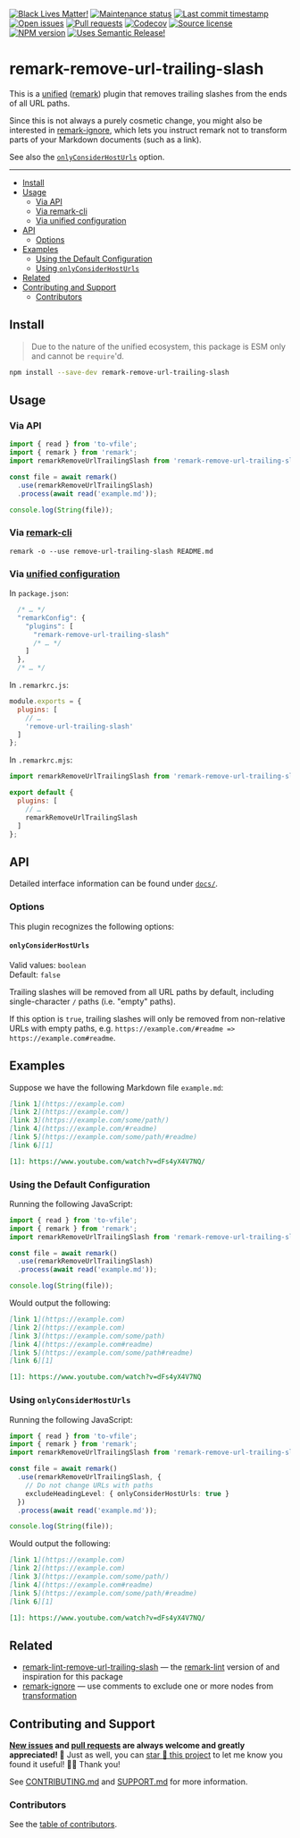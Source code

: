 <!-- badges-start -->

[![Black Lives Matter!][badge-blm]][link-blm]
[![Maintenance status][badge-maintenance]][link-repo]
[![Last commit timestamp][badge-last-commit]][link-repo]
[![Open issues][badge-issues]][link-issues]
[![Pull requests][badge-pulls]][link-pulls]
[![Codecov][badge-codecov]][link-codecov]
[![Source license][badge-license]][link-license]
[![NPM version][badge-npm]][link-npm]
[![Uses Semantic Release!][badge-semantic-release]][link-semantic-release]

<!-- badges-end -->

# remark-remove-url-trailing-slash

This is a [unified][1] ([remark][2]) plugin that removes trailing slashes from
the ends of all URL paths.

Since this is not always a purely cosmetic change, you might also be interested
in [remark-ignore][3], which lets you instruct remark not to transform parts of
your Markdown documents (such as a link).

See also the [`onlyConsiderHostUrls`][4] option.

---

<!-- remark-ignore-start -->
<!-- START doctoc generated TOC please keep comment here to allow auto update -->
<!-- DON'T EDIT THIS SECTION, INSTEAD RE-RUN doctoc TO UPDATE -->

- [Install](#install)
- [Usage](#usage)
  - [Via API](#via-api)
  - [Via remark-cli](#via-remark-cli)
  - [Via unified configuration](#via-unified-configuration)
- [API](#api)
  - [Options](#options)
- [Examples](#examples)
  - [Using the Default Configuration](#using-the-default-configuration)
  - [Using `onlyConsiderHostUrls`](#using-onlyconsiderhosturls)
- [Related](#related)
- [Contributing and Support](#contributing-and-support)
  - [Contributors](#contributors)

<!-- END doctoc generated TOC please keep comment here to allow auto update -->
<!-- remark-ignore-end -->

## Install

> Due to the nature of the unified ecosystem, this package is ESM only and
> cannot be `require`'d.

```bash
npm install --save-dev remark-remove-url-trailing-slash
```

## Usage

### Via API

```typescript
import { read } from 'to-vfile';
import { remark } from 'remark';
import remarkRemoveUrlTrailingSlash from 'remark-remove-url-trailing-slash';

const file = await remark()
  .use(remarkRemoveUrlTrailingSlash)
  .process(await read('example.md'));

console.log(String(file));
```

<!-- remark-ignore -->

### Via [remark-cli](https://xunn.at/docs-remark-cli)

```shell
remark -o --use remove-url-trailing-slash README.md
```

<!-- remark-ignore -->

### Via [unified configuration](https://xunn.at/docs-unified-configuration)

In `package.json`:

```javascript
  /* … */
  "remarkConfig": {
    "plugins": [
      "remark-remove-url-trailing-slash"
      /* … */
    ]
  },
  /* … */
```

In `.remarkrc.js`:

```javascript
module.exports = {
  plugins: [
    // …
    'remove-url-trailing-slash'
  ]
};
```

In `.remarkrc.mjs`:

```javascript
import remarkRemoveUrlTrailingSlash from 'remark-remove-url-trailing-slash';

export default {
  plugins: [
    // …
    remarkRemoveUrlTrailingSlash
  ]
};
```

## API

Detailed interface information can be found under [`docs/`][docs].

### Options

This plugin recognizes the following options:

#### `onlyConsiderHostUrls`

Valid values: `boolean`\
Default: `false`

Trailing slashes will be removed from all URL paths by default, including
single-character `/` paths (i.e. "empty" paths).

If this option is `true`, trailing slashes will only be removed from
non-relative URLs with empty paths, e.g.
`https://example.com/#readme => https://example.com#readme`.

## Examples

Suppose we have the following Markdown file `example.md`:

```markdown
[link 1](https://example.com)  
[link 2](https://example.com/)  
[link 3](https://example.com/some/path/)  
[link 4](https://example.com/#readme)  
[link 5](https://example.com/some/path/#readme)  
[link 6][1]

[1]: https://www.youtube.com/watch?v=dFs4yX4V7NQ/
```

### Using the Default Configuration

Running the following JavaScript:

```typescript
import { read } from 'to-vfile';
import { remark } from 'remark';
import remarkRemoveUrlTrailingSlash from 'remark-remove-url-trailing-slash';

const file = await remark()
  .use(remarkRemoveUrlTrailingSlash)
  .process(await read('example.md'));

console.log(String(file));
```

Would output the following:

```markdown
[link 1](https://example.com)  
[link 2](https://example.com)  
[link 3](https://example.com/some/path)  
[link 4](https://example.com#readme)  
[link 5](https://example.com/some/path#readme)  
[link 6][1]

[1]: https://www.youtube.com/watch?v=dFs4yX4V7NQ
```

### Using `onlyConsiderHostUrls`

Running the following JavaScript:

```typescript
import { read } from 'to-vfile';
import { remark } from 'remark';
import remarkRemoveUrlTrailingSlash from 'remark-remove-url-trailing-slash';

const file = await remark()
  .use(remarkRemoveUrlTrailingSlash, {
    // Do not change URLs with paths
    excludeHeadingLevel: { onlyConsiderHostUrls: true }
  })
  .process(await read('example.md'));

console.log(String(file));
```

Would output the following:

```markdown
[link 1](https://example.com)  
[link 2](https://example.com)  
[link 3](https://example.com/some/path/)  
[link 4](https://example.com#readme)  
[link 5](https://example.com/some/path/#readme)  
[link 6][1]

[1]: https://www.youtube.com/watch?v=dFs4yX4V7NQ/
```

## Related

- [remark-lint-remove-url-trailing-slash][5] — the [remark-lint][6] version of
  and inspiration for this package
- [remark-ignore][7] — use comments to exclude one or more nodes from
  [transformation][8]

## Contributing and Support

**[New issues][choose-new-issue] and [pull requests][pr-compare] are always
welcome and greatly appreciated! 🤩** Just as well, you can [star 🌟 this
project][link-repo] to let me know you found it useful! ✊🏿 Thank you!

See [CONTRIBUTING.md][contributing] and [SUPPORT.md][support] for more
information.

### Contributors

See the [table of contributors][9].

[badge-blm]: https://xunn.at/badge-blm 'Join the movement!'
[badge-codecov]:
  https://codecov.io/gh/Xunnamius/unified-utils/branch/main/graph/badge.svg?token=HWRIOBAAPW
  'Is this package well-tested?'
[badge-issues]:
  https://img.shields.io/github/issues/Xunnamius/unified-utils
  'Open issues'
[badge-last-commit]:
  https://img.shields.io/github/last-commit/xunnamius/unified-utils
  'Latest commit timestamp'
[badge-license]:
  https://img.shields.io/npm/l/remark-remove-url-trailing-slash
  "This package's source license"
[badge-maintenance]:
  https://img.shields.io/maintenance/active/2022
  'Is this package maintained?'
[badge-npm]:
  https://api.ergodark.com/badges/npm-pkg-version/remark-remove-url-trailing-slash
  'Install this package using npm or yarn!'
[badge-pulls]:
  https://img.shields.io/github/issues-pr/xunnamius/unified-utils
  'Open pull requests'
[badge-semantic-release]:
  https://img.shields.io/badge/%20%20%F0%9F%93%A6%F0%9F%9A%80-semantic--release-e10079.svg
  'This repo practices continuous integration and deployment!'
[choose-new-issue]: https://github.com/xunnamius/unified-utils/issues/new/choose
[contributing]: /CONTRIBUTING.md
[docs]: docs
[link-blm]: https://xunn.at/donate-blm
[link-codecov]: https://codecov.io/gh/Xunnamius/unified-utils
[link-issues]: https://github.com/Xunnamius/unified-utils/issues?q=
[link-license]:
  https://github.com/Xunnamius/unified-utils/blob/main/packages/remark-remove-url-trailing-slash/LICENSE
[link-npm]: https://www.npmjs.com/package/remark-remove-url-trailing-slash
[link-pulls]: https://github.com/xunnamius/unified-utils/pulls
[link-repo]:
  https://github.com/xunnamius/unified-utils/blob/main/packages/remark-remove-url-trailing-slash
[link-semantic-release]: https://github.com/semantic-release/semantic-release
[pr-compare]: https://github.com/xunnamius/unified-utils/compare
[support]: /.github/SUPPORT.md
[1]: https://github.com/unifiedjs/unified
[2]: https://github.com/remarkjs/remark
[3]: /packages/remark-renumber-references
[4]: #onlyConsiderHostUrls
[5]: https://github.com/vercel/remark-capitalize
[6]: https://github.com/remarkjs/remark-lint
[7]: /packages/remark-ignore
[8]: https://github.com/unifiedjs/unified#overview
[9]: /README.md#contributors
